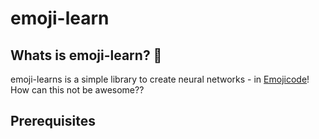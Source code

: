 # emoji-learn

## Whats is emoji-learn? 🤔

emoji-learns is a simple library to create neural networks - in [Emojicode](https://www.emojicode.org)!  
How can this not be awesome??

## Prerequisites
